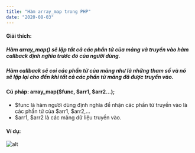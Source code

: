 ```yaml
---
title: "Hàm array_map trong PHP"
date: "2020-08-03"
---
```


#### Giải thích: 
##### Hàm array_map() sẽ lặp tất cả các phần tử của mảng và truyền vào hàm callback định nghĩa trước đó của người dùng.
##### Hàm callback sẽ coi các phần tử của mảng như là những tham số và nó sẽ lặp lại cho đến khi tất cả các phần tử mảng đã được truyền vào.

#### Cú pháp: array_map($func, $arr1, $arr2...);
- $func là hàm người dùng định nghĩa để nhận các phần tử truyền vào là các phần tử  của $arr1, $arr2,...
- $arr1, $arr2 là các mảng dữ liệu truyền vào.


#### Ví dụ:

![alt](https://imgur.com/mEcXIuW.png)